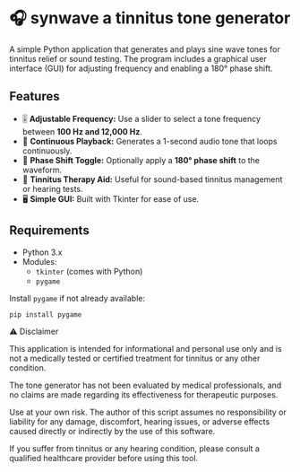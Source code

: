 
# 🎧 synwave a tinnitus tone generator

A simple Python application that generates and plays sine wave tones for tinnitus relief or sound testing. The program includes a graphical user interface (GUI) for adjusting frequency and enabling a 180° phase shift.

## Features

- 🎚️ **Adjustable Frequency:** Use a slider to select a tone frequency between **100 Hz and 12,000 Hz**.
- 🔁 **Continuous Playback:** Generates a 1-second audio tone that loops continuously.
- 🔄 **Phase Shift Toggle:** Optionally apply a **180° phase shift** to the waveform.
- 🧠 **Tinnitus Therapy Aid:** Useful for sound-based tinnitus management or hearing tests.
- 🖥️ **Simple GUI:** Built with Tkinter for ease of use.

## Requirements

- Python 3.x
- Modules:
  - `tkinter` (comes with Python)
  - `pygame`

Install `pygame` if not already available:

```bash
pip install pygame
```

⚠️ Disclaimer

This application is intended for informational and personal use only and is not a medically tested or certified treatment for tinnitus or any other condition.

The tone generator has not been evaluated by medical professionals, and no claims are made regarding its effectiveness for therapeutic purposes.

Use at your own risk. The author of this script assumes no responsibility or liability for any damage, discomfort, hearing issues, or adverse effects caused directly or indirectly by the use of this software.

If you suffer from tinnitus or any hearing condition, please consult a qualified healthcare provider before using this tool.
